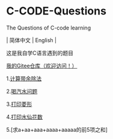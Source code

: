 # C-CODE-Questions
The Questions of C-code learning

| 简体中文 | English |

这是我自学C语言遇到的题目

[我的Gitee仓库（欢迎访问！）](https://gitee.com/fcchbjm/C-CODE)



1.[计算带余除法](https://github.com/fcchbjm/C-CODE/blob/main/Questions/%E8%AE%A1%E7%AE%97%E5%B8%A6%E4%BD%99%E9%99%A4%E6%B3%95.c)

2.[喝汽水问题](https://github.com/fcchbjm/C-CODE/blob/main/Questions/%E5%96%9D%E6%B1%BD%E6%B0%B4%E9%97%AE%E9%A2%98.c)

3.[打印菱形](https://github.com/fcchbjm/C-CODE/blob/main/Questions/%E6%89%93%E5%8D%B0%E8%8F%B1%E5%BD%A2.c)

4.[打印水仙花数](https://github.com/fcchbjm/C-CODE/blob/main/Questions/%E6%89%93%E5%8D%B0%E6%B0%B4%E4%BB%99%E8%8A%B1%E6%95%B0.c)

5.[求a+aa+aaa+aaaa+aaaaa的前5项之和]
